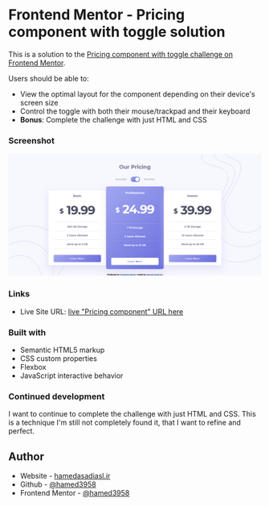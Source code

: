 # Frontend Mentor - Pricing component with toggle solution
This is a solution to the [Pricing component with toggle challenge on Frontend Mentor](https://www.frontendmentor.io/challenges/pricing-component-with-toggle-8vPwRMIC).

Users should be able to:
- View the optimal layout for the component depending on their device's screen size
- Control the toggle with both their mouse/trackpad and their keyboard
- **Bonus**: Complete the challenge with just HTML and CSS

### Screenshot
![Pricing component](images/Pricing-component.png)

### Links
- Live Site URL: [live "Pricing component" URL here](https://your-live-site-url.com)

### Built with
- Semantic HTML5 markup
- CSS custom properties
- Flexbox
- JavaScript interactive behavior

### Continued development
I want to continue to complete the challenge with just HTML and CSS. This is a technique I'm still not completely found it, that I want to refine and perfect.

## Author
- Website - [hamedasadiasl.ir](http://hamedasadiasl.ir/)
- Github - [@hamed3958](https://github.com/hamed3958)
- Frontend Mentor - [@hamed3958](https://www.frontendmentor.io/profile/hamed3958)
